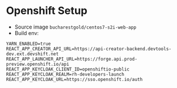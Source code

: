 # Openshift Setup

- Source image `bucharestgold/centos7-s2i-web-app`
- Build env:
```
YARN_ENABLED=true
REACT_APP_CREATOR_API_URL=https://api-creator-backend.devtools-dev.ext.devshift.net
REACT_APP_LAUNCHER_API_URL=https://forge.api.prod-preview.openshift.io/api
REACT_APP_KEYCLOAK_CLIENT_ID=openshiftio-public
REACT_APP_KEYCLOAK_REALM=rh-developers-launch
REACT_APP_KEYCLOAK_URL=https://sso.openshift.io/auth
```

